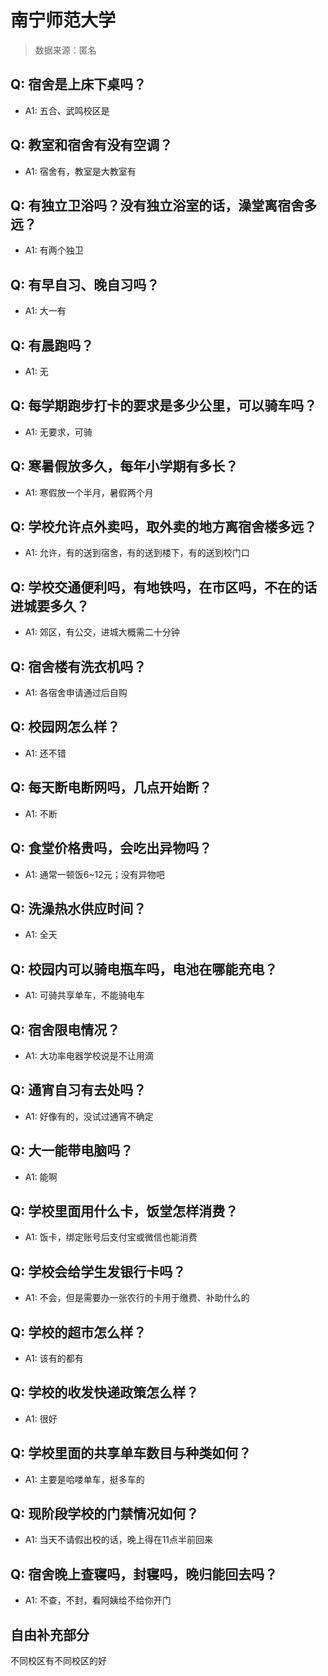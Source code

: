 # 南宁师范大学

> 数据来源：匿名

## Q: 宿舍是上床下桌吗？

- A1: 五合、武鸣校区是

## Q: 教室和宿舍有没有空调？

- A1: 宿舍有，教室是大教室有

## Q: 有独立卫浴吗？没有独立浴室的话，澡堂离宿舍多远？

- A1: 有两个独卫

## Q: 有早自习、晚自习吗？

- A1: 大一有

## Q: 有晨跑吗？

- A1: 无

## Q: 每学期跑步打卡的要求是多少公里，可以骑车吗？

- A1: 无要求，可骑

## Q: 寒暑假放多久，每年小学期有多长？

- A1: 寒假放一个半月，暑假两个月

## Q: 学校允许点外卖吗，取外卖的地方离宿舍楼多远？

- A1: 允许，有的送到宿舍，有的送到楼下，有的送到校门口

## Q: 学校交通便利吗，有地铁吗，在市区吗，不在的话进城要多久？

- A1: 郊区，有公交，进城大概需二十分钟

## Q: 宿舍楼有洗衣机吗？

- A1: 各宿舍申请通过后自购

## Q: 校园网怎么样？

- A1: 还不错

## Q: 每天断电断网吗，几点开始断？

- A1: 不断

## Q: 食堂价格贵吗，会吃出异物吗？

- A1: 通常一顿饭6\~12元；没有异物吧

## Q: 洗澡热水供应时间？

- A1: 全天

## Q: 校园内可以骑电瓶车吗，电池在哪能充电？

- A1: 可骑共享单车，不能骑电车

## Q: 宿舍限电情况？

- A1: 大功率电器学校说是不让用滴

## Q: 通宵自习有去处吗？

- A1: 好像有的，没试过通宵不确定

## Q: 大一能带电脑吗？

- A1: 能啊

## Q: 学校里面用什么卡，饭堂怎样消费？

- A1: 饭卡，绑定账号后支付宝或微信也能消费

## Q: 学校会给学生发银行卡吗？

- A1: 不会，但是需要办一张农行的卡用于缴费、补助什么的

## Q: 学校的超市怎么样？

- A1: 该有的都有

## Q: 学校的收发快递政策怎么样？

- A1: 很好

## Q: 学校里面的共享单车数目与种类如何？

- A1: 主要是哈喽单车，挺多车的

## Q: 现阶段学校的门禁情况如何？

- A1: 当天不请假出校的话，晚上得在11点半前回来

## Q: 宿舍晚上查寝吗，封寝吗，晚归能回去吗？

- A1: 不查，不封，看阿姨给不给你开门

## 自由补充部分

不同校区有不同校区的好